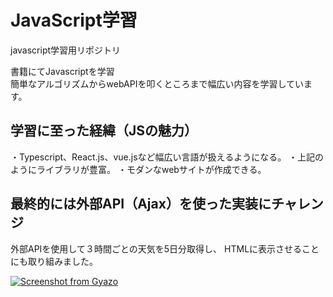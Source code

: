 # JavaScript学習
javascript学習用リポジトリ

書籍にてJavascriptを学習 <br>
簡単なアルゴリズムからwebAPIを叩くところまで幅広い内容を学習しています。


## 学習に至った経緯（JSの魅力）
・Typescript、React.js、vue.jsなど幅広い言語が扱えるようになる。
・上記のようにライブラリが豊富。
・モダンなwebサイトが作成できる。

## 最終的には外部API（Ajax）を使った実装にチャレンジ

外部APIを使用して３時間ごとの天気を5日分取得し、 HTMLに表示させることにも取り組みました。

[![Screenshot from Gyazo](https://gyazo.com/cbb6759e4dffdd7fbe990a7fe48fd182/raw)](https://gyazo.com/cbb6759e4dffdd7fbe990a7fe48fd182)

